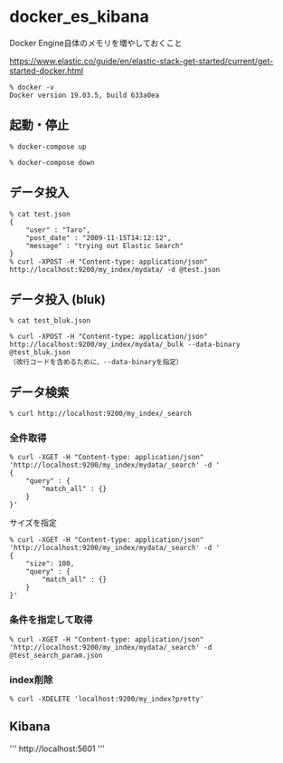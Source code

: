 # docker_es_kibana

Docker Engine自体のメモリを増やしておくこと

https://www.elastic.co/guide/en/elastic-stack-get-started/current/get-started-docker.html

```
% docker -v 
Docker version 19.03.5, build 633a0ea
```

## 起動・停止
```
% docker-compose up
```
```
% docker-compose down
```

## データ投入
```
% cat test.json 
{
    "user" : "Taro",
    "post_date" : "2009-11-15T14:12:12",
    "message" : "trying out Elastic Search"
}
% curl -XPOST -H "Content-type: application/json" http://localhost:9200/my_index/mydata/ -d @test.json
```

## データ投入 (bluk)
```
% cat test_bluk.json 

% curl -XPOST -H "Content-type: application/json" http://localhost:9200/my_index/mydata/_bulk --data-binary @test_bluk.json
（改行コードを含めるために、--data-binaryを指定）
```

## データ検索

```
% curl http://localhost:9200/my_index/_search
```

### 全件取得
```
% curl -XGET -H "Content-type: application/json" 'http://localhost:9200/my_index/mydata/_search' -d '
{ 
    "query" : { 
        "match_all" : {} 
    } 
}'
```

サイズを指定
```
% curl -XGET -H "Content-type: application/json" 'http://localhost:9200/my_index/mydata/_search' -d '
{ 
    "size": 100,
    "query" : { 
        "match_all" : {} 
    } 
}'
```

### 条件を指定して取得
```
% curl -XGET -H "Content-type: application/json" 'http://localhost:9200/my_index/mydata/_search' -d @test_search_param.json

```

### index削除
```
% curl -XDELETE 'localhost:9200/my_index?pretty'
```

## Kibana
'''
http://localhost:5601
'''

